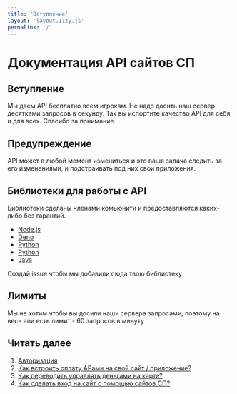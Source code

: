 ```yaml
---
title: 'Вступление'
layout: 'layout.11ty.js'
permalink: '/'
---
```


# Документация API сайтов СП

## Вступление

Мы даем API бесплатно всем игрокам. Не надо досить наш сервер десятками запросов в секунду. Так вы испортите качество API для себя и для всех. Спасибо за понимание.

## Предупреждение

API может в любой момент измениться и это ваша задача следить за его изменениями, и подстраивать под них свои приложения.

## Библиотеки для работы с API

Библиотеки сделаны членами комьюнити и предоставляются каких-либо без гарантий.

- [Node.js](https://www.npmjs.com/package/spworlds)
- [Deno](https://crux.land/AdZBL)
- [Python](https://pypi.org/project/pyspapi/)
- [Python](https://pypi.org/project/Py-SPW/)
- [Java](https://github.com/ValeraShimchuck/JSP)

Создай issue чтобы мы добавили сюда твою библиотеку

## Лимиты

Мы не хотим чтобы вы досили наши сервера запросами, поэтому на весь апи есть лимит - 60 запросов в минуту

## Читать далее

1. [Авторизация](./AUTHORIZATION.md)
2. [Как встроить оплату АРами на свой сайт / приложение?](./PAYMENTS.md)
3. [Как переводить управлять деньгами на карте?](./CARD.md)
4. [Как сделать вход на сайт с помощью сайтов СП?](./USERS.md)
